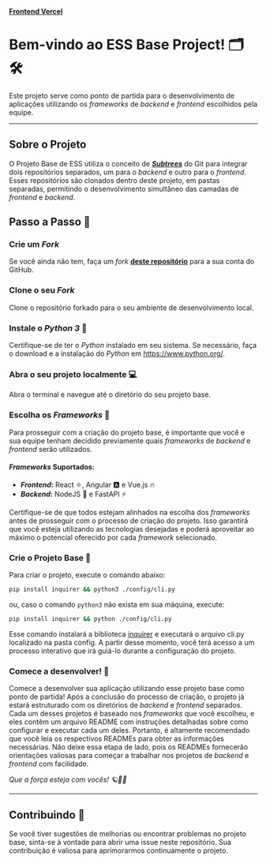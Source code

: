 **[Frontend Vercel](https://ess-20231-equipe5-fevc5lwn3-erbert-gadelha.vercel.app/)**

# Bem-vindo ao ESS Base Project! 🗂  🛠

Este projeto serve como ponto de partida para o desenvolvimento de aplicações utilizando os *frameworks* de *backend* e *frontend* escolhidos pela equipe.

---

## Sobre o Projeto

O Projeto Base de ESS utiliza o conceito de ***[Subtrees]('https://www.atlassian.com/br/git/tutorials/git-subtree')*** do Git para integrar dois repositórios separados, um para o *backend* e outro para o *frontend*. Esses repositórios são clonados dentro deste projeto, em pastas separadas, permitindo o desenvolvimento simultâneo das camadas de *frontend* e *backend*.


## Passo a Passo 🚶

### Crie um *Fork* 

Se você ainda não tem, faça um *fork* **[deste repositório](https://github.com/Software-Engineering-Assistantship/ess-base-project)** para a sua conta do GitHub.

### Clone o seu *Fork* 

Clone o repositório forkado para o seu ambiente de desenvolvimento local.
### Instale o *Python 3* 🐍

Certifique-se de ter o *Python* instalado em seu sistema. Se necessário, faça o download e a instalação do *Python* em https://www.python.org/.

### Abra o seu projeto localmente 💻

Abra o terminal e navegue até o diretório do seu projeto base.

### Escolha os *Frameworks* 📝

Para prosseguir com a criação do projeto base, é importante que você e sua equipe tenham decidido previamente quais *frameworks* de *backend* e *frontend* serão utilizados. 

#### *Frameworks* Suportados:

- ***Frontend*:** React ⚛️, Angular 🅰️ e Vue.js 🔥
- ***Backend*:** NodeJS 🚀 e FastAPI ⚡️

Certifique-se de que todos estejam alinhados na escolha dos *frameworks* antes de prosseguir com o processo de criação do projeto. Isso garantirá que você esteja utilizando as tecnologias desejadas e poderá aproveitar ao máximo o potencial oferecido por cada *framework* selecionado.

### Crie o Projeto Base 📁

Para criar o projeto, execute o comando abaixo:
```sh
pip install inquirer && python3 ./config/cli.py

```
ou, caso o comando ```python3``` não exista em sua máquina, execute:

```sh
pip install inquirer && python ./config/cli.py
```

Esse comando instalará a biblioteca [inquirer](https://python-inquirer.readthedocs.io/en/latest/) e executará o arquivo cli.py localizado na pasta config. A partir desse momento, você terá acesso a um processo interativo que irá guiá-lo durante a configuração do projeto.

### Comece a desenvolver! 🚀

Comece a desenvolver sua aplicação utilizando esse projeto base como ponto de partida!
Após a conclusão do processo de criação, o projeto já estará estruturado com os diretórios de *backend* e *frontend* separados. Cada um desses projetos é baseado nos *frameworks* que você escolheu, e eles contêm um arquivo README com instruções detalhadas sobre como configurar e executar cada um deles. Portanto, é altamente recomendado que você leia os respectivos READMEs para obter as informações necessárias. Não deixe essa etapa de lado, pois os READMEs fornecerão orientações valiosas para começar a trabalhar nos projetos de *backend* e *frontend* com facilidade.

*Que a força esteja com vocês! 🪐💪✨*

---
## Contribuindo 🤝

Se você tiver sugestões de melhorias ou encontrar problemas no projeto base, sinta-se à vontade para abrir uma issue neste repositório. Sua contribuição é valiosa para aprimorarmos continuamente o projeto.
